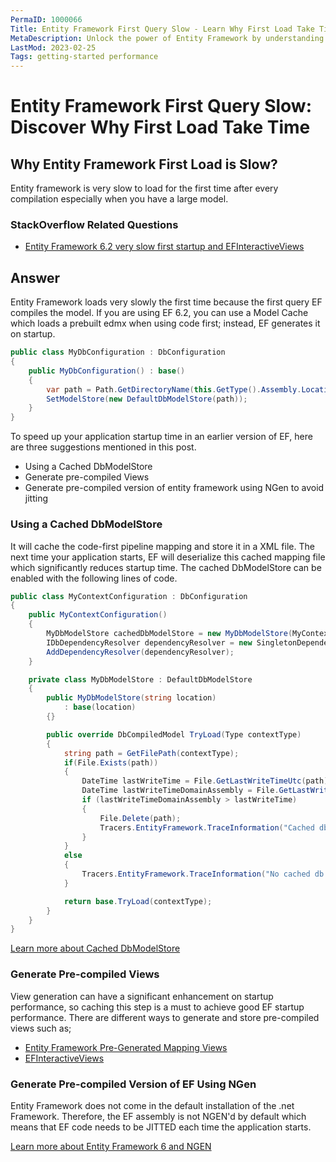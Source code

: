 ```yaml
---
PermaID: 1000066
Title: Entity Framework First Query Slow - Learn Why First Load Take Time
MetaDescription: Unlock the power of Entity Framework by understanding why the first query is slow. Learn why the first load can take several seconds, why it's fast after, and how to cache and pre-compile views.
LastMod: 2023-02-25
Tags: getting-started performance
---
```


# Entity Framework First Query Slow: Discover Why First Load Take Time

## Why Entity Framework First Load is Slow?

Entity framework is very slow to load for the first time after every compilation especially when you have a large model.

### StackOverflow Related Questions

 - [Entity Framework 6.2 very slow first startup and EFInteractiveViews](https://stackoverflow.com/questions/52376465/entity-framework-6-2-very-slow-first-startup-and-efinteractiveviews/52405059#52405059)

## Answer

Entity Framework loads very slowly the first time because the first query EF compiles the model. If you are using EF 6.2, you can use a Model Cache which loads a prebuilt edmx when using code first; instead, EF generates it on startup.

```csharp
public class MyDbConfiguration : DbConfiguration
{
    public MyDbConfiguration() : base()
    {
        var path = Path.GetDirectoryName(this.GetType().Assembly.Location);
        SetModelStore(new DefaultDbModelStore(path));
    }
}
```

To speed up your application startup time in an earlier version of EF, here are three suggestions mentioned in this post.

 - Using a Cached DbModelStore
 - Generate pre-compiled Views
 - Generate pre-compiled version of entity framework using NGen to avoid jitting

### Using a Cached DbModelStore

It will cache the code-first pipeline mapping and store it in a XML file. The next time your application starts, EF will deserialize this cached mapping file which significantly reduces startup time. The cached DbModelStore can be enabled with the following lines of code.


```csharp
public class MyContextConfiguration : DbConfiguration
{
    public MyContextConfiguration()
    {
        MyDbModelStore cachedDbModelStore = new MyDbModelStore(MyContext.EfCacheDirPath);
        IDbDependencyResolver dependencyResolver = new SingletonDependencyResolver<DbModelStore>(cachedDbModelStore);
        AddDependencyResolver(dependencyResolver);
    }

    private class MyDbModelStore : DefaultDbModelStore
    {
        public MyDbModelStore(string location)
            : base(location)
        {}

        public override DbCompiledModel TryLoad(Type contextType)
        {
            string path = GetFilePath(contextType);
            if(File.Exists(path))
            {
                DateTime lastWriteTime = File.GetLastWriteTimeUtc(path);
                DateTime lastWriteTimeDomainAssembly = File.GetLastWriteTimeUtc(typeof(MyDomain.SomeTypeInOurDomain).Assembly.Location);
                if (lastWriteTimeDomainAssembly > lastWriteTime)
                {
                    File.Delete(path);
                    Tracers.EntityFramework.TraceInformation("Cached db model obsolete. Re-creating cached db model edmx.");
                }
            }
            else
            {
                Tracers.EntityFramework.TraceInformation("No cached db model found. Creating cached db model edmx.");
            }

            return base.TryLoad(contextType);
        }
    }
}
```

[Learn more about Cached DbModelStore](https://gist.github.com/davidroth/9886349)

### Generate Pre-compiled Views

View generation can have a significant enhancement on startup performance, so caching this step is a must to achieve good EF startup performance. There are different ways to generate and store pre-compiled views such as;

 - [Entity Framework Pre-Generated Mapping Views](https://msdn.microsoft.com/en-us/library/dn469601%28v=vs.113%29.aspx?f=255&MSPPError=-2147217396)
 - [EFInteractiveViews](https://github.com/moozzyk/EFInteractiveViews)

### Generate Pre-compiled Version of EF Using NGen

Entity Framework does not come in the default installation of the .net Framework. Therefore, the EF assembly is not NGEN'd by default which means that EF code needs to be JITTED each time the application starts.

[Learn more about Entity Framework 6 and NGEN](https://msdn.microsoft.com/tr-tr/data/dn582034?f=255&MSPPError=-2147217396)